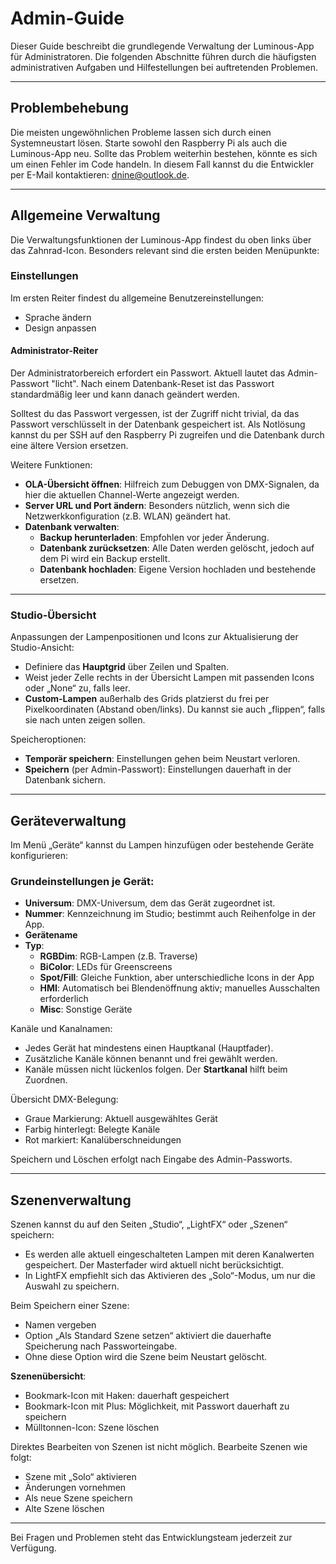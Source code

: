 # Admin-Guide

Dieser Guide beschreibt die grundlegende Verwaltung der Luminous-App für Administratoren. Die folgenden Abschnitte führen durch die häufigsten administrativen Aufgaben und Hilfestellungen bei auftretenden Problemen.

---

## Problembehebung

Die meisten ungewöhnlichen Probleme lassen sich durch einen Systemneustart lösen. Starte sowohl den Raspberry Pi als auch die Luminous-App neu. Sollte das Problem weiterhin bestehen, könnte es sich um einen Fehler im Code handeln. In diesem Fall kannst du die Entwickler per E-Mail kontaktieren: [dnine@outlook.de](mailto:dnine@outlook.de).

---

## Allgemeine Verwaltung

Die Verwaltungsfunktionen der Luminous-App findest du oben links über das Zahnrad-Icon. Besonders relevant sind die ersten beiden Menüpunkte:

### Einstellungen

Im ersten Reiter findest du allgemeine Benutzereinstellungen:
- Sprache ändern
- Design anpassen

#### Administrator-Reiter

Der Administratorbereich erfordert ein Passwort. Aktuell lautet das Admin-Passwort "licht". Nach einem Datenbank-Reset ist das Passwort standardmäßig leer und kann danach geändert werden.

Solltest du das Passwort vergessen, ist der Zugriff nicht trivial, da das Passwort verschlüsselt in der Datenbank gespeichert ist. Als Notlösung kannst du per SSH auf den Raspberry Pi zugreifen und die Datenbank durch eine ältere Version ersetzen.

Weitere Funktionen:
- **OLA-Übersicht öffnen**: Hilfreich zum Debuggen von DMX-Signalen, da hier die aktuellen Channel-Werte angezeigt werden.
- **Server URL und Port ändern**: Besonders nützlich, wenn sich die Netzwerkkonfiguration (z.B. WLAN) geändert hat.
- **Datenbank verwalten**:
  - **Backup herunterladen**: Empfohlen vor jeder Änderung.
  - **Datenbank zurücksetzen**: Alle Daten werden gelöscht, jedoch auf dem Pi wird ein Backup erstellt.
  - **Datenbank hochladen**: Eigene Version hochladen und bestehende ersetzen.

---

### Studio-Übersicht

Anpassungen der Lampenpositionen und Icons zur Aktualisierung der Studio-Ansicht:
- Definiere das **Hauptgrid** über Zeilen und Spalten.
- Weist jeder Zelle rechts in der Übersicht Lampen mit passenden Icons oder „None“ zu, falls leer.
- **Custom-Lampen** außerhalb des Grids platzierst du frei per Pixelkoordinaten (Abstand oben/links). Du kannst sie auch „flippen“, falls sie nach unten zeigen sollen.

Speicheroptionen:
- **Temporär speichern**: Einstellungen gehen beim Neustart verloren.
- **Speichern** (per Admin-Passwort): Einstellungen dauerhaft in der Datenbank sichern.

---

## Geräteverwaltung

Im Menü „Geräte“ kannst du Lampen hinzufügen oder bestehende Geräte konfigurieren:

### Grundeinstellungen je Gerät:
- **Universum**: DMX-Universum, dem das Gerät zugeordnet ist.
- **Nummer**: Kennzeichnung im Studio; bestimmt auch Reihenfolge in der App.
- **Gerätename**
- **Typ**:
  - **RGBDim**: RGB-Lampen (z.B. Traverse)
  - **BiColor**: LEDs für Greenscreens
  - **Spot/Fill**: Gleiche Funktion, aber unterschiedliche Icons in der App
  - **HMI**: Automatisch bei Blendenöffnung aktiv; manuelles Ausschalten erforderlich
  - **Misc**: Sonstige Geräte

Kanäle und Kanalnamen:
- Jedes Gerät hat mindestens einen Hauptkanal (Hauptfader).
- Zusätzliche Kanäle können benannt und frei gewählt werden.
- Kanäle müssen nicht lückenlos folgen. Der **Startkanal** hilft beim Zuordnen.

Übersicht DMX-Belegung:
- Graue Markierung: Aktuell ausgewähltes Gerät
- Farbig hinterlegt: Belegte Kanäle
- Rot markiert: Kanalüberschneidungen

Speichern und Löschen erfolgt nach Eingabe des Admin-Passworts.

---

## Szenenverwaltung

Szenen kannst du auf den Seiten „Studio“, „LightFX“ oder „Szenen“ speichern:
- Es werden alle aktuell eingeschalteten Lampen mit deren Kanalwerten gespeichert. Der Masterfader wird aktuell nicht berücksichtigt.
- In LightFX empfiehlt sich das Aktivieren des „Solo“-Modus, um nur die Auswahl zu speichern.

Beim Speichern einer Szene:
- Namen vergeben
- Option „Als Standard Szene setzen“ aktiviert die dauerhafte Speicherung nach Passworteingabe.
- Ohne diese Option wird die Szene beim Neustart gelöscht.

**Szenenübersicht**:
- Bookmark-Icon mit Haken: dauerhaft gespeichert
- Bookmark-Icon mit Plus: Möglichkeit, mit Passwort dauerhaft zu speichern
- Mülltonnen-Icon: Szene löschen

Direktes Bearbeiten von Szenen ist nicht möglich. Bearbeite Szenen wie folgt:
- Szene mit „Solo“ aktivieren
- Änderungen vornehmen
- Als neue Szene speichern
- Alte Szene löschen

---

Bei Fragen und Problemen steht das Entwicklungsteam jederzeit zur Verfügung.


